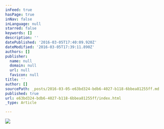 ```yaml
---
inFeed: true
hasPage: true
inNav: false
inLanguage: null
starred: false
keywords: []
description: ''
datePublished: '2016-03-05T17:40:09.920Z'
dateModified: '2016-03-05T17:39:11.890Z'
authors: []
publisher:
  name: null
  domain: null
  url: null
  favicon: null
title: ''
author: []
sourcePath: _posts/2016-03-05-e63bd324-bdb6-4027-b118-6bbea81255ff.md
published: true
url: e63bd324-bdb6-4027-b118-6bbea81255ff/index.html
_type: Article

---
```

![](https://the-grid-user-content.s3-us-west-2.amazonaws.com/f26f5448-f367-4806-a46d-755d33e6b28a.jpg)